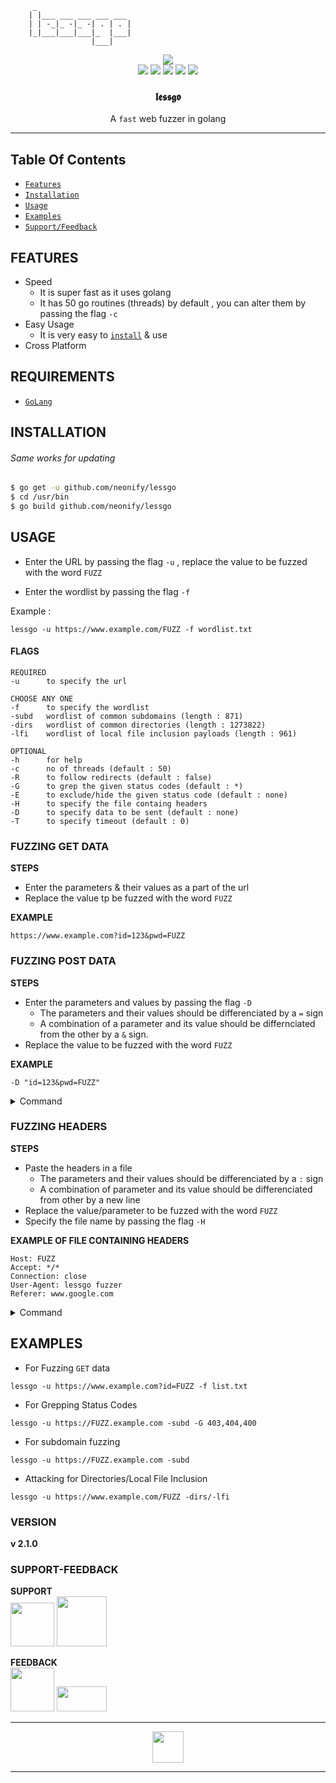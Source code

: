 
```
     _
    | |___ ___ ___ ___ ___
    | | -_|_ -|_ -| . | . |
    |_|___|___|___|_  |___|
                  |___|
```

<p align="center">
<img src="https://img.shields.io/badge/build-passing-green"><br>
<img src="https://img.shields.io/badge/made with-go-orange">
<img src="https://img.shields.io/badge/go-v1.15-blue?logo=go"> 
<img src="https://img.shields.io/badge/author-neonify-blue">      
<img src="https://img.shields.io/badge/credits-nego-yellow">
<img src="https://img.shields.io/badge/license-GPL v3.0-green">
</p>

<h3 align="center">𝖑𝖊𝖘𝖘𝖌𝖔</h3>
<p align="center">
A <code>fast</code> web fuzzer in golang
</p><hr>


## Table Of Contents
* <a href="#FEATURES">`Features`</a> 
* <a href="#INSTALLATION">`Installation`</a>
* <a href="#USAGE">`Usage`</a>
* <a href="#EXAMPLES">`Examples`</a>
* <a href="#SUPPORT-FEEDBACK">`Support/Feedback`</a>

## FEATURES
* Speed
   * It is super fast as it uses golang
   * It has 50 go routines (threads) by default , you can alter them by passing
the flag `-c`
* Easy Usage
   * It is very easy to <a href="#INSTALLATION">`install`</a> & use
* Cross Platform

## REQUIREMENTS
* <a href="https://golang.org">`GoLang`</a>

## INSTALLATION
###### Same works for updating
``` bash
$ go get -u github.com/neonify/lessgo
$ cd /usr/bin
$ go build github.com/neonify/lessgo
```

## USAGE 

* Enter the URL by passing the flag `-u` , replace the value to be fuzzed with the word `FUZZ`

* Enter the wordlist by passing the flag `-f`

Example : 
```
lessgo -u https://www.example.com/FUZZ -f wordlist.txt
```

#### FLAGS
```
REQUIRED
-u      to specify the url 

CHOOSE ANY ONE 
-f      to specify the wordlist
-subd   wordlist of common subdomains (length : 871)
-dirs   wordlist of common directories (length : 1273822)
-lfi    wordlist of local file inclusion payloads (length : 961)

OPTIONAL 
-h      for help
-c      no of threads (default : 50)
-R      to follow redirects (default : false)
-G      to grep the given status codes (default : *)
-E      to exclude/hide the given status code (default : none)
-H      to specify the file containg headers
-D      to specify data to be sent (default : none)
-T      to specify timeout (default : 0)
```
### FUZZING GET DATA
__STEPS__
* Enter the parameters & their values as a part of the url
* Replace the value tp be fuzzed with the word `FUZZ`

__EXAMPLE__ 
```
https://www.example.com?id=123&pwd=FUZZ
```

### FUZZING POST DATA 
__STEPS__
* Enter the parameters and values by passing the flag `-D`
    * The parameters and their values should be differenciated by a `=` sign
    * A combination of a parameter and its value should be differnciated
from the other by a `&` sign.
* Replace the value to be fuzzed with the word `FUZZ`

__EXAMPLE__ 
``` 
-D "id=123&pwd=FUZZ"
 ```
<details>
<summary>Command</summary>
<br>
<pre>
lessgo -u https://www.example.com -D "uid=1001&pwd=FUZZ" -f list.txt
</pre>
</details>


### FUZZING HEADERS
__STEPS__
* Paste the headers in a file 
   * The parameters and their values should be differenciated by a `:` sign
   * A combination of parameter and its value should be differenciated from other by a new line
* Replace the value/parameter to be fuzzed with the word `FUZZ`
* Specify the file name by passing the flag `-H`

__EXAMPLE OF FILE CONTAINING HEADERS__
```
Host: FUZZ
Accept: */*
Connection: close
User-Agent: lessgo fuzzer
Referer: www.google.com
```
<details>
<summary>Command</summary>
<br>
<pre>
lessgo -u https://www.example.com -H file_containing_headers.txt
</pre>
</details>

## EXAMPLES

* For Fuzzing `GET` data
```
lessgo -u https://www.example.com?id=FUZZ -f list.txt
```

* For Grepping Status Codes
``` 
lessgo -u https://FUZZ.example.com -subd -G 403,404,400
```

* For subdomain fuzzing
``` 
lessgo -u https://FUZZ.example.com -subd
```

* Attacking for Directories/Local File Inclusion
```
lessgo -u https://www.example.com/FUZZ -dirs/-lfi
```


### VERSION
<strong>v 2.1.0</strong>

### SUPPORT-FEEDBACK

__SUPPORT__ \
<a href="https://mobile.twitter.com/neonify4"><img src="https://encrypted-tbn0.gstatic.com/images?q=tbn:ANd9GcQE5lwX-Jw06voMwUSqXccNMHPQkWMTx4Odvg&usqp=CAU" width="70px"></a>
<a href="https://reddit.com/user/n3onify"><img src="https://encrypted-tbn0.gstatic.com/images?q=tbn:ANd9GcRSbvqesjWPhKrOOHcJABPo2-7uvM4iapo3Gw&usqp=CAU" width="80px"></a>
 
__FEEDBACK__ \
<a href="mailto:lessgofuzzer@gmail.com"><img src="https://encrypted-tbn0.gstatic.com/images?q=tbn:ANd9GcTLx3fjKDNLRpmJS8MpPLMleNNALBrgoE2VTA&usqp=CAU" width="70px"></a>
<a href="https://github.com/neonify/lessgo/issues"><img src="https://encrypted-tbn0.gstatic.com/images?q=tbn:ANd9GcRhgYgVFsExjMYtlmONymM58gcWsRGKlgb7FQ&usqp=CAU" width="80px" height="40px"></a>

<hr>
<p align="center">
<a href="#">
<img src="https://encrypted-tbn0.gstatic.com/images?q=tbn:ANd9GcQhxoPZnxWQE_QQus9_vUiEcT_pIY8QqHLyEw&usqp=CAU" width="50px">
</a></p><hr>

